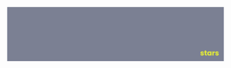 <div align="center">
    <a href="https://github.com/yolo-spolo?tab=stars" target=_blank>
  <img src="https://raw.githubusercontent.com/yolo-spolo/yolo-spolo/main/banner(1).png" alt="yolo-spolo stars">
</div>
